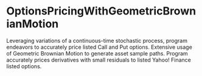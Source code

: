 # OptionsPricingWithGeometricBrownianMotion

Leveraging variations of a continuous-time stochastic process, program endeavors to accurately price listed Call and Put options.                                              Extensive usage of Geometric Brownian Motion to generate asset sample paths.                                                                                                  Program accurately prices derivatives with small residuals to listed Yahoo! Finance listed options.

